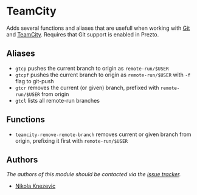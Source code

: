 TeamCity
========

Adds several functions and aliases that are usefull when working with [Git][1] and [TeamCity][2].
Requires that Git support is enabled in Prezto.

Aliases
-------

  - `gtcp` pushes the current branch to origin as `remote-run/$USER`
  - `gtcpf` pushes the current branch to origin as `remote-run/$USER` with `-f`
    flag to git-push
  - `gtcr` removes the current (or given) branch, prefixed with `remote-run/$USER`
    from origin
  - `gtcl` lists all remote-run branches

Functions
---------

  - `teamcity-remove-remote-branch` removes current or given branch from origin,
    prefixing it first with `remote-run/$USER`

Authors
-------

*The authors of this module should be contacted via the [issue tracker][3].*

  - [Nikola Knezevic](https://github.com/knl)

[1]: http://www.git-scm.com
[2]: http://jetbrains.com/teamcity/
[3]: https://github.com/knl/prezto/issues

